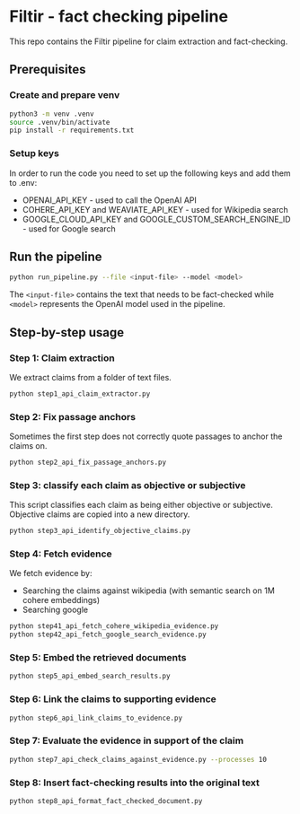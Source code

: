 # Filtir - fact checking pipeline

This repo contains the Filtir pipeline for claim extraction and fact-checking.

## Prerequisites

### Create and prepare venv
```bash
python3 -m venv .venv
source .venv/bin/activate
pip install -r requirements.txt
```

### Setup keys
In order to run the code you need to set up the following keys and add them to .env:

- OPENAI_API_KEY - used to call the OpenAI API
- COHERE_API_KEY and WEAVIATE_API_KEY - used for Wikipedia search
- GOOGLE_CLOUD_API_KEY and GOOGLE_CUSTOM_SEARCH_ENGINE_ID - used for Google search

## Run the pipeline

```bash
python run_pipeline.py --file <input-file> --model <model>
```

The `<input-file>` contains the text that needs to be fact-checked while `<model>` represents the OpenAI model used in the pipeline.

## Step-by-step usage

### Step 1: Claim extraction

We extract claims from a folder of text files.

```bash
python step1_api_claim_extractor.py
```

### Step 2: Fix passage anchors

Sometimes the first step does not correctly quote passages to anchor the claims on.

```bash
python step2_api_fix_passage_anchors.py
```

### Step 3: classify each claim as objective or subjective

This script classifies each claim as being either objective or subjective.
Objective claims are copied into a new directory.

```bash
python step3_api_identify_objective_claims.py
```

### Step 4: Fetch evidence

We fetch evidence by:

- Searching the claims against wikipedia (with semantic search on 1M cohere embeddings)
- Searching google

```bash
python step41_api_fetch_cohere_wikipedia_evidence.py
python step42_api_fetch_google_search_evidence.py
```

### Step 5: Embed the retrieved documents

```bash
python step5_api_embed_search_results.py
```

### Step 6: Link the claims to supporting evidence

```bash
python step6_api_link_claims_to_evidence.py
```

### Step 7: Evaluate the evidence in support of the claim

```bash
python step7_api_check_claims_against_evidence.py --processes 10
```

### Step 8: Insert fact-checking results into the original text

```bash
python step8_api_format_fact_checked_document.py
```
